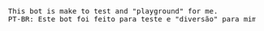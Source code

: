 <pre>
  This bot is make to test and "playground" for me.
  PT-BR: Este bot foi feito para teste e "diversão" para mim.
</pre>
